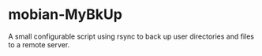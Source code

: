 # mobian-MyBkUp
A small configurable script using rsync to back up user directories and files to a remote server.
